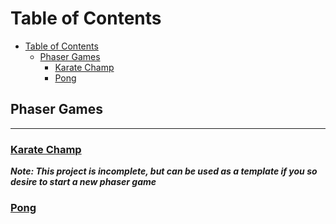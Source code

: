 # Table of Contents  

- [Table of Contents](#table-of-contents)
  - [Phaser Games](#phaser-games)
    - [<a href="https://github.com/mattratliff/phaser-karatechamp">Karate Champ</a>](#karate-champ)
    - [<a href="phaser/pong/README.md">Pong</a>](#pong)



## Phaser Games
<hr/>

### <a href="https://github.com/mattratliff/phaser-karatechamp">Karate Champ</a>
***Note: This project is incomplete, but can be used as a template if you so desire to start a new phaser game***

### <a href="phaser/pong/README.md">Pong</a>